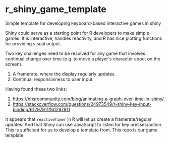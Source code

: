 # r_shiny_game_template
Simple template for developing keyboard-based interactive games in shiny

Shiny could serve as a starting point for R developers to make simple games. It is interactive, handles reactivity, and R has nice plotting functions for providing visual output.

Two key challenges need to be resolved for any game that involves continual change over time (e.g. to move a player's character about on the screen).

1. A framerate, where the display regularly updates.
2. Continual responsiviness to user input.

Having found these two links:

1. https://nhsrcommunity.com/blog/animating-a-graph-over-time-in-shiny/
2. https://stackoverflow.com/questions/24973549/r-shiny-key-input-binding/61297911#61297911

It appears that `reactiveTimer` in R will let us create a framerate/regular updates. And that Shiny can use JavaScript to listen for key presses/action. This is sufficient for us to develop a template from. This repo is our game template.

